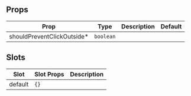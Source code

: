 <!-- This file is automatically generated, do not edit manually. -->

## Props

| Prop | Type | Description | Default |
| ---- | ---- | ----------- | ------- |
| shouldPreventClickOutside* | `boolean` |  |  |


## Slots

| Slot | Slot Props | Description |
| --------- | ---- | ----------- |
| default | `{}` |  |

